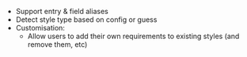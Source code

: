 - Support entry & field aliases
- Detect style type based on config or guess
- Customisation:
  - Allow users to add their own requirements to existing styles (and remove them, etc)

